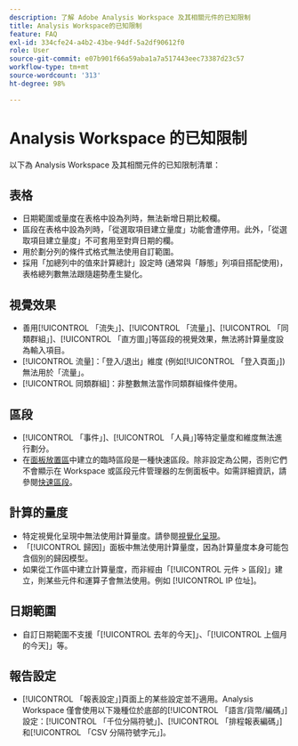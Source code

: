 ```yaml
---
description: 了解 Adobe Analysis Workspace 及其相關元件的已知限制
title: Analysis Workspace的已知限制
feature: FAQ
exl-id: 334cfe24-a4b2-43be-94df-5a2df90612f0
role: User
source-git-commit: e07b901f66a59aba1a7a517443eec73387d23c57
workflow-type: tm+mt
source-wordcount: '313'
ht-degree: 98%

---
```


# Analysis Workspace 的已知限制

以下為 Analysis Workspace 及其相關元件的已知限制清單：

## 表格

* 日期範圍或量度在表格中設為列時，無法新增日期比較欄。
* 區段在表格中設為列時，「從選取項目建立量度」功能會遭停用。此外，「從選取項目建立量度」不可套用至對齊日期的欄。
* 用於劃分列的條件式格式無法使用自訂範圍。
* 採用「加總列中的值來計算總計」設定時 (通常與「靜態」列項目搭配使用)，表格總列數無法跟隨趨勢產生變化。

## 視覺效果

* 善用[!UICONTROL 「流失」]、[!UICONTROL 「流量」]、[!UICONTROL 「同類群組」]、[!UICONTROL 「直方圖」]等區段的視覺效果，無法將計算量度設為輸入項目。
* [!UICONTROL 流量]：「登入/退出」維度 (例如[!UICONTROL 「登入頁面」]) 無法用於「流量」。
* [!UICONTROL 同類群組]：非整數無法當作同類群組條件使用。

## 區段

* [!UICONTROL 「事件」]、[!UICONTROL 「人員」]等特定量度和維度無法進行劃分。
* 在[面板放置區](/help/analysis-workspace/c-panels/panels.md)中建立的臨時區段是一種快速區段。除非設定為公開，否則它們不會顯示在 Workspace 或區段元件管理器的左側面板中。如需詳細資訊，請參閱[快速區段](/help/components/segments/seg-quick.md)。

## 計算的量度

* 特定視覺化呈現中無法使用計算量度。請參閱[視覺化呈現](#visualizations)。
* 「[!UICONTROL 歸因]」面板中無法使用計算量度，因為計算量度本身可能包含個別的歸因模型。
* 如果從工作區中建立計算量度，而非經由「[!UICONTROL 元件 > 區段]」建立，則某些元件和運算子會無法使用。例如 [!UICONTROL IP 位址]。

## 日期範圍

* 自訂日期範圍不支援「[!UICONTROL 去年的今天]」、「[!UICONTROL 上個月的今天]」等。


## 報告設定

* [!UICONTROL 「報表設定」]頁面上的某些設定並不適用。Analysis Workspace 僅會使用以下幾種位於底部的[!UICONTROL 「語言/貨幣/編碼」]設定：[!UICONTROL 「千位分隔符號」]、[!UICONTROL 「排程報表編碼」]和[!UICONTROL 「CSV 分隔符號字元」]。

